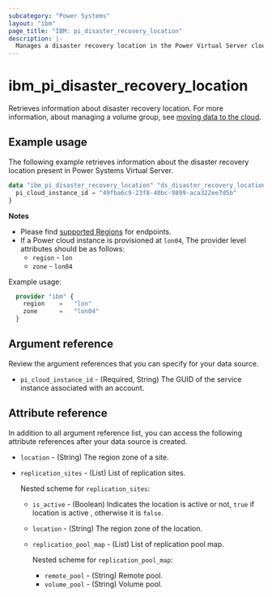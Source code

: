 ```yaml
---
subcategory: "Power Systems"
layout: "ibm"
page_title: "IBM: pi_disaster_recovery_location"
description: |-
  Manages a disaster recovery location in the Power Virtual Server cloud.
---
```


# ibm_pi_disaster_recovery_location
Retrieves information about disaster recovery location. For more information, about managing a volume group, see [moving data to the cloud](https://cloud.ibm.com/docs/power-iaas?topic=power-iaas-moving-data-to-the-cloud).

## Example usage
The following example retrieves information about the disaster recovery location present in Power Systems Virtual Server.

```terraform
data "ibm_pi_disaster_recovery_location" "ds_disaster_recovery_location" {
  pi_cloud_instance_id = "49fba6c9-23f8-40bc-9899-aca322ee7d5b"
}
```

**Notes**
- Please find [supported Regions](https://cloud.ibm.com/apidocs/power-cloud#endpoint) for endpoints.
- If a Power cloud instance is provisioned at `lon04`, The provider level attributes should be as follows:
  - `region` - `lon`
  - `zone` - `lon04`
  
Example usage:
  ```terraform
    provider "ibm" {
      region    =   "lon"
      zone      =   "lon04"
    }
  ```

## Argument reference
Review the argument references that you can specify for your data source. 

- `pi_cloud_instance_id` - (Required, String) The GUID of the service instance associated with an account.

## Attribute reference
In addition to all argument reference list, you can access the following attribute references after your data source is created. 

- `location` - (String) The region zone of a site.
- `replication_sites` - (List) List of replication sites.

  Nested scheme for `replication_sites`:
  - `is_active` - (Boolean) Indicates the location is active or not, `true` if location is active , otherwise it is `false`.
  - `location` - (String) The region zone of the location.
  - `replication_pool_map` - (List) List of replication pool map.

    Nested scheme for `replication_pool_map`:
    - `remote_pool` - (String) Remote pool.
    - `volume_pool` - (String) Volume pool.
